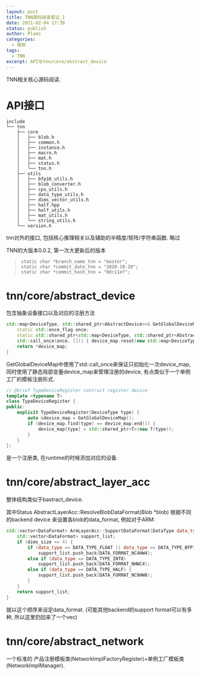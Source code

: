 ```yaml
---
layout: post
title: TNN源码阅读笔记_1
date: 2021-02-04 17:30
status: publish
author: Plams
categories: 
  - 端侧
tags:
  - TNN
excerpt: API与tnn/core/abstract_device
---
```




TNN相关核心源码阅读.



# API接口

```shell
include
└── tnn
    ├── core
    │   ├── blob.h
    │   ├── common.h
    │   ├── instance.h
    │   ├── macro.h
    │   ├── mat.h
    │   ├── status.h
    │   └── tnn.h
    ├── utils
    │   ├── bfp16_utils.h
    │   ├── blob_converter.h
    │   ├── cpu_utils.h
    │   ├── data_type_utils.h
    │   ├── dims_vector_utils.h
    │   ├── half.hpp
    │   ├── half_utils.h
    │   ├── mat_utils.h
    │   └── string_utils.h
    └── version.h
```



tnn对外的接口, 包括核心推理相关以及辅助的半精度/矩阵/字符串函数. 略过



TNN的大版本0.0.2, 第一次大更新后的版本

> ```
> static char *branch_name_tnn = "master";
> static char *commit_date_tnn = "2020-10-20";
> static char *commit_hash_tnn = "0dc11ef";
> ```



# tnn/core/abstract_device



包含抽象设备接口以及对应的注册方法



```c++
std::map<DeviceType, std::shared_ptr<AbstractDevice>>& GetGlobalDeviceMap() {
    static std::once_flag once;
    static std::shared_ptr<std::map<DeviceType, std::shared_ptr<AbstractDevice>>> device_map;
    std::call_once(once, []() { device_map.reset(new std::map<DeviceType, std::shared_ptr<AbstractDevice>>); });
    return *device_map;
}
```

GetGlobalDeviceMap中使用了std::call_once来保证只初始化一次device_map,  同时使用了静态局部变量device_map来管理注册的device, 有点类似于一个单例工厂的模板注册形式.

```c++
// @brief TypeDeviceRegister contruct register device
template <typename T>
class TypeDeviceRegister {
public:
    explicit TypeDeviceRegister(DeviceType type) {
        auto &device_map = GetGlobalDeviceMap();
        if (device_map.find(type) == device_map.end()) {
            device_map[type] = std::shared_ptr<T>(new T(type));
        }
    }
};
```

是一个注册类, 在runtime的时候添加对应的设备. 





# tnn/core/abstract_layer_acc

整体结构类似于bastract_device.

其中Status AbstractLayerAcc::ResolveBlobDataFormat(Blob *blob) 根据不同的backend device 来设置各blob的data_format, 例如对于ARM:

```c++
std::vector<DataFormat> ArmLayerAcc::SupportDataFormat(DataType data_type, int dims_size) {
    std::vector<DataFormat> support_list;
    if (dims_size == 4) {
        if (data_type == DATA_TYPE_FLOAT || data_type == DATA_TYPE_BFP16)
            support_list.push_back(DATA_FORMAT_NC4HW4);
        else if (data_type == DATA_TYPE_INT8)
            support_list.push_back(DATA_FORMAT_NHWC4);
        else if (data_type == DATA_TYPE_HALF) {
            support_list.push_back(DATA_FORMAT_NC8HW8);
        }
    }
    return support_list;
}
```

就以这个顺序来设定data_format. (可能其他backend的support format可以有多种, 所以这里扔回来了一个vec)



# tnn/core/abstract_network

一个标准的 产品注册模板类(NetworkImplFactoryRegister)+单例工厂模板类(NetworkImplManager).



